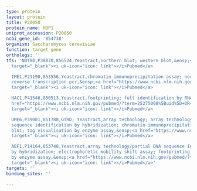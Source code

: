 ```yaml
---
type: protein
layout: protein
title: P20050
protein_name: HOP1
uniprot_accession: P20050
ncbi_gene_id: '854738'
organism: Saccharomyces cerevisiae
function: target gene
orthologs: ''
tfs: 'NDT80,P38830,856524,Yeastract,northern blot; western blot,&ensp;<a href="https://www.ncbi.nlm.nih.gov/pubmed/?term=24170807%5Buid%5D+OR+9742092%5Buid%5D+OR+28249986%5Buid%5D"
  target="_blank"><i uk-icon="icon: link"></i>Pubmed</a>

  IME1,P21190,853556,Yeastract,chromatin immunoprecipitation assay; northern blot;
  reverse transcription pcr,&ensp;<a href="https://www.ncbi.nlm.nih.gov/pubmed/?term=2247050%5Buid%5D+OR+20543984%5Buid%5D+OR+15169885%5Buid%5D+OR+24170807%5Buid%5D"
  target="_blank"><i uk-icon="icon: link"></i>Pubmed</a>

  HAC1,P41546,850513,Yeastract,footprinting; full identification by RNA sequencing,&ensp;<a
  href="https://www.ncbi.nlm.nih.gov/pubmed/?term=25275008%5Buid%5D+OR+30016623%5Buid%5D+OR+24170807%5Buid%5D"
  target="_blank"><i uk-icon="icon: link"></i>Pubmed</a>

  UME6,P39001,851788,GTRD; Yeastract,array technology; array technology/partial DNA
  sequence identification by hybridization; chromatin immunoprecipitation assay; northern
  blot; tag visualisation by enzyme assay,&ensp;<a href="https://www.ncbi.nlm.nih.gov/pubmed/?term=12192041%5Buid%5D+OR+25957495%5Buid%5D+OR+20385592%5Buid%5D+OR+10562556%5Buid%5D+OR+11081629%5Buid%5D+OR+12370439%5Buid%5D+OR+12799429%5Buid%5D+OR+27924024%5Buid%5D+OR+24170807%5Buid%5D+OR+9742092%5Buid%5D"
  target="_blank"><i uk-icon="icon: link"></i>Pubmed</a>

  ABF1,P14164,853748,Yeastract,array technology/partial DNA sequence identification
  by hybridization; electrophoretic mobility shift assay; footprinting; tag visualisation
  by enzyme assay,&ensp;<a href="https://www.ncbi.nlm.nih.gov/pubmed/?term=8649386%5Buid%5D+OR+9742114%5Buid%5D+OR+16880382%5Buid%5D+OR+12799429%5Buid%5D+OR+24170807%5Buid%5D"
  target="_blank"><i uk-icon="icon: link"></i>Pubmed</a>'
targets: ''
binding_sites: ''

---
```

